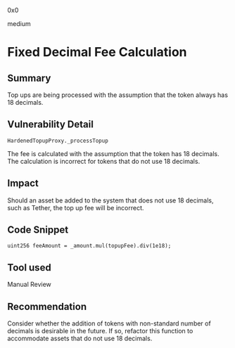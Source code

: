 0x0

medium

# Fixed Decimal Fee Calculation

## Summary

Top ups are being processed with the assumption that the token always has 18 decimals.

## Vulnerability Detail

`HardenedTopupProxy._processTopup`

The fee is calculated with the assumption that the token has 18 decimals. The calculation is incorrect for tokens that do not use 18 decimals.

## Impact

Should an asset be added to the system that does not use 18 decimals, such as Tether, the top up fee will be incorrect.

## Code Snippet

```solidity
uint256 feeAmount = _amount.mul(topupFee).div(1e18);
````

## Tool used

Manual Review

## Recommendation

Consider whether the addition of tokens with non-standard number of decimals is desirable in the future. If so, refactor this function to accommodate assets that do not use 18 decimals.
